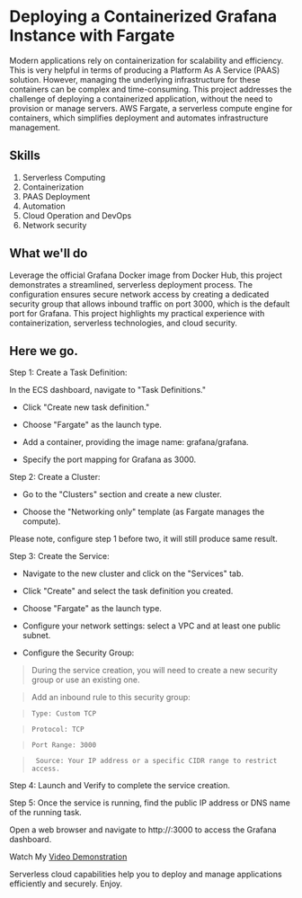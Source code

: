 # Deploying a Containerized Grafana Instance with Fargate

Modern applications rely on containerization for scalability and efficiency. This is very helpful in terms of producing a Platform As A Service (PAAS) solution. However, managing the underlying infrastructure for these containers can be complex and time-consuming. This project addresses the challenge of deploying a containerized application, without the need to provision or manage servers. AWS Fargate, a serverless compute engine for containers, which simplifies deployment and automates infrastructure management.

## Skills

1. Serverless Computing
2. Containerization
3. PAAS Deployment
4. Automation
5. Cloud Operation and DevOps
6. Network security

## What we'll do

Leverage the official Grafana Docker image from Docker Hub, this project demonstrates a streamlined, serverless deployment process. The configuration ensures secure network access by creating a dedicated security group that allows inbound traffic on port 3000, which is the default port for Grafana. This project highlights my practical experience with containerization, serverless technologies, and cloud security.


## Here we go.

Step 1: Create a Task Definition:

In the ECS dashboard, navigate to "Task Definitions."

* Click "Create new task definition."

* Choose "Fargate" as the launch type.

* Add a container, providing the image name: grafana/grafana.

* Specify the port mapping for Grafana as 3000.

Step 2: Create a Cluster:

* Go to the "Clusters" section and create a new cluster.

* Choose the "Networking only" template (as Fargate manages the compute).

Please note, configure step 1 before two, it will still produce same result.

Step 3: Create the Service:
* Navigate to the new cluster and click on the "Services" tab.

* Click "Create" and select the task definition you created.

* Choose "Fargate" as the launch type.

* Configure your network settings: select a VPC and at least one public subnet.

* Configure the Security Group:

> During the service creation, you will need to create a new security group or use an existing one.

> Add an inbound rule to this security group:

> ``` Type: Custom TCP ```

> ``` Protocol: TCP ```

> ``` Port Range: 3000 ```

> ``` Source: Your IP address or a specific CIDR range to restrict access.```

Step 4: Launch and Verify to complete the service creation.

Step 5: Once the service is running, find the public IP address or DNS name of the running task.

Open a web browser and navigate to http://<public-ip-address>:3000 to access the Grafana dashboard.

Watch My [Video Demonstration](https://youtu.be/bkaHt5pZwwA)

Serverless cloud capabilities help you to deploy and manage applications efficiently and securely. Enjoy.

